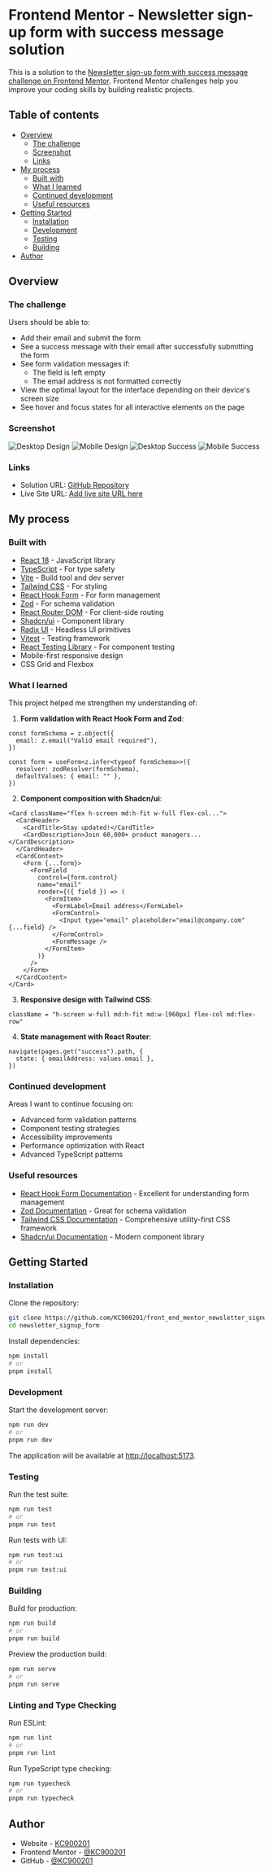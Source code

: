 # Frontend Mentor - Newsletter sign-up form with success message solution

This is a solution to the [Newsletter sign-up form with success message challenge on Frontend Mentor](https://www.frontendmentor.io/challenges/newsletter-signup-form-with-success-message-3FC1AZbNrv). Frontend Mentor challenges help you improve your coding skills by building realistic projects.

## Table of contents

- [Overview](#overview)
  - [The challenge](#the-challenge)
  - [Screenshot](#screenshot)
  - [Links](#links)
- [My process](#my-process)
  - [Built with](#built-with)
  - [What I learned](#what-i-learned)
  - [Continued development](#continued-development)
  - [Useful resources](#useful-resources)
- [Getting Started](#getting-started)
  - [Installation](#installation)
  - [Development](#development)
  - [Testing](#testing)
  - [Building](#building)
- [Author](#author)

## Overview

### The challenge

Users should be able to:

- Add their email and submit the form
- See a success message with their email after successfully submitting the form
- See form validation messages if:
  - The field is left empty
  - The email address is not formatted correctly
- View the optimal layout for the interface depending on their device's screen size
- See hover and focus states for all interactive elements on the page

### Screenshot

![Desktop Design](./design/desktop-design.jpg)
![Mobile Design](./design/mobile-design.jpg)
![Desktop Success](./design/desktop-success.jpg)
![Mobile Success](./design/mobile-success.jpg)

### Links

- Solution URL: [GitHub Repository](https://github.com/KC900201/front_end_mentor_newsletter_signup_form)
- Live Site URL: [Add live site URL here](https://fe-mentor-signup-form.netlify.app/)

## My process

### Built with

- [React 18](https://reactjs.org/) - JavaScript library
- [TypeScript](https://www.typescriptlang.org/) - For type safety
- [Vite](https://vitejs.dev/) - Build tool and dev server
- [Tailwind CSS](https://tailwindcss.com/) - For styling
- [React Hook Form](https://react-hook-form.com/) - For form management
- [Zod](https://zod.dev/) - For schema validation
- [React Router DOM](https://reactrouter.com/) - For client-side routing
- [Shadcn/ui](https://ui.shadcn.com/) - Component library
- [Radix UI](https://www.radix-ui.com/) - Headless UI primitives
- [Vitest](https://vitest.dev/) - Testing framework
- [React Testing Library](https://testing-library.com/docs/react-testing-library/intro/) - For component testing
- Mobile-first responsive design
- CSS Grid and Flexbox

### What I learned

This project helped me strengthen my understanding of:

1. **Form validation with React Hook Form and Zod**:

```tsx
const formSchema = z.object({
  email: z.email("Valid email required"),
})

const form = useForm<z.infer<typeof formSchema>>({
  resolver: zodResolver(formSchema),
  defaultValues: { email: "" },
})
```

2. **Component composition with Shadcn/ui**:

```tsx
<Card className="flex h-screen md:h-fit w-full flex-col...">
  <CardHeader>
    <CardTitle>Stay updated!</CardTitle>
    <CardDescription>Join 60,000+ product managers...</CardDescription>
  </CardHeader>
  <CardContent>
    <Form {...form}>
      <FormField
        control={form.control}
        name="email"
        render={({ field }) => (
          <FormItem>
            <FormLabel>Email address</FormLabel>
            <FormControl>
              <Input type="email" placeholder="email@company.com" {...field} />
            </FormControl>
            <FormMessage />
          </FormItem>
        )}
      />
    </Form>
  </CardContent>
</Card>
```

3. **Responsive design with Tailwind CSS**:

```tsx
className = "h-screen w-full md:h-fit md:w-[960px] flex-col md:flex-row"
```

4. **State management with React Router**:

```tsx
navigate(pages.get("success").path, {
  state: { emailAddress: values.email },
})
```

### Continued development

Areas I want to continue focusing on:

- Advanced form validation patterns
- Component testing strategies
- Accessibility improvements
- Performance optimization with React
- Advanced TypeScript patterns

### Useful resources

- [React Hook Form Documentation](https://react-hook-form.com/) - Excellent for understanding form management
- [Zod Documentation](https://zod.dev/) - Great for schema validation
- [Tailwind CSS Documentation](https://tailwindcss.com/docs) - Comprehensive utility-first CSS framework
- [Shadcn/ui Documentation](https://ui.shadcn.com/) - Modern component library

## Getting Started

### Installation

Clone the repository:

```bash
git clone https://github.com/KC900201/front_end_mentor_newsletter_signup_form.git
cd newsletter_signup_form
```

Install dependencies:

```bash
npm install
# or
pnpm install
```

### Development

Start the development server:

```bash
npm run dev
# or
pnpm run dev
```

The application will be available at [http://localhost:5173](http://localhost:5173).

### Testing

Run the test suite:

```bash
npm run test
# or
pnpm run test
```

Run tests with UI:

```bash
npm run test:ui
# or
pnpm run test:ui
```

### Building

Build for production:

```bash
npm run build
# or
pnpm run build
```

Preview the production build:

```bash
npm run serve
# or
pnpm run serve
```

### Linting and Type Checking

Run ESLint:

```bash
npm run lint
# or
pnpm run lint
```

Run TypeScript type checking:

```bash
npm run typecheck
# or
pnpm run typecheck
```

## Author

- Website - [KC900201](https://github.com/KC900201)
- Frontend Mentor - [@KC900201](https://www.frontendmentor.io/profile/KC900201)
- GitHub - [@KC900201](https://github.com/KC900201)
